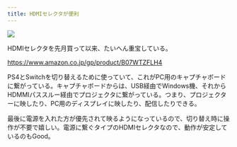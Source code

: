```yaml
---
title: HDMIセレクタが便利
---
```


![](/images/2019-12-14-hdmi-selector.jpg)

HDMIセレクタを先月買って以来、たいへん重宝している。

https://www.amazon.co.jp/gp/product/B07WTZFLH4

PS4とSwitchを切り替えるために使っていて、これがPC用のキャプチャボードに繋がっている。キャプチャボードからは、USB経由でWindows機、それからHDMMIパススルー経由でプロジェクタに繋がっている。つまり、プロジェクターに映したり、PC用のディスプレイに映したり、配信したりできる。

最後に電源を入れた方が優先されて映るようになっているので、切り替え時に操作が不要で嬉しい。電源に繋ぐタイプのHDMIセレクタなので、動作が安定しているのもGood。
